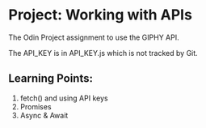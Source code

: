 # Project: Working with APIs

The Odin Project assignment to use the GIPHY API.

The API_KEY is in API_KEY.js which is not tracked by Git.

## Learning Points:

1. fetch() and using API keys
2. Promises
3. Async & Await
